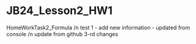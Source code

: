 # JB24_Lesson2_HW1
HomeWorkTask2_Formula
/n test 1 - add new information - updated from console
/n update from github
3-rd changes